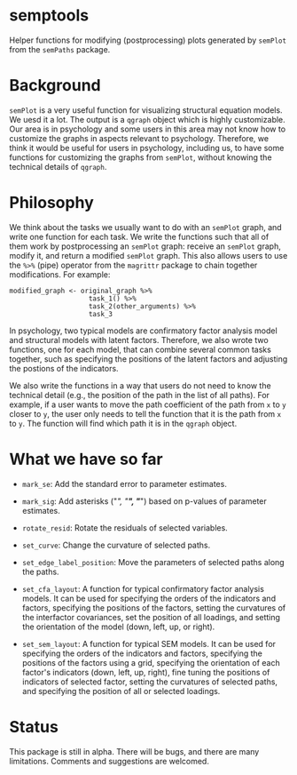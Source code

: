 # semptools

Helper functions for modifying (postprocessing) plots generated by `semPlot` from the `semPaths` package.

# Background

`semPlot` is a very useful function for visualizing structural equation models. We uesd it a lot. The output is a `qgraph` object which is highly customizable. Our area is in psychology and some users in this area may not know how to customize the graphs in aspects relevant to psychology. Therefore, we think it would be useful for users in psychology, including us, to have some functions for customizing the graphs from `semPlot`, without knowing the technical details of `qgraph`.

# Philosophy

We think about the tasks we usually want to do with an `semPlot` graph, and write one function for each task. We write the functions such that all of them work by postprocessing an `semPlot` graph: receive an `semPlot` graph, modify it, and return a modified `semPlot` graph. This also allows users to use the `%>%` (pipe) operator from the `magrittr` package to chain together modifications. For example:

```
modified_graph <- original_graph %>%
                    task_1() %>%
                    task_2(other_arguments) %>%
                    task_3
```

In psychology, two typical models are confirmatory factor analysis model and structural models with latent factors. Therefore, we also wrote two functions, one for each model, that can combine several common tasks together, such as specifying the positions of the latent factors and adjusting the postions of the indicators. 

We also write the functions in a way that users do not need to know the technical detail (e.g., the position of the path in the list of all paths). For example, if a user wants to move the path coefficient of the path from `x` to `y` closer to `y`, the user only needs to tell the function that it is the path from `x` to `y`. The function will find which path it is in the `qgraph` object.

# What we have so far

- `mark_se`: Add the standard error to parameter estimates.

- `mark_sig`: Add asterisks ("*", "**", "***") based on p-values of parameter estimates.

- `rotate_resid`: Rotate the residuals of selected variables.

- `set_curve`: Change the curvature of selected paths.

- `set_edge_label_position`: Move the parameters of selected paths along the paths.

- `set_cfa_layout`: A function for typical confirmatory factor analysis models. It can be used for specifying the orders of the indicators and factors, specifying the positions of the factors, setting the curvatures of the interfactor covariances, set the position of all loadings, and setting the orientation of the model (down, left, up, or right).

- `set_sem_layout`: A function for typical SEM models. It can be used for specifying the orders of the indicators and factors, specifying the positions of the factors using a grid, specifying the orientation of each factor's indicators (down, left, up, right), fine tuning the positions of indicators of selected factor, setting the curvatures of selected paths, and specifying the position of all or selected loadings.

# Status

This package is still in alpha. There will be bugs, and there are many limitations. Comments and suggestions are welcomed.
